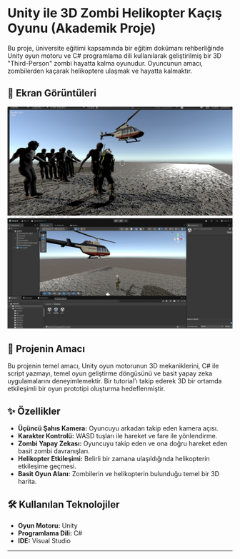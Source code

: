 # Unity ile 3D Zombi Helikopter Kaçış Oyunu (Akademik Proje)

Bu proje, üniversite eğitimi kapsamında bir eğitim dokümanı rehberliğinde Unity oyun motoru ve C# programlama dili kullanılarak geliştirilmiş bir 3D "Third-Person" zombi hayatta kalma oyunudur. Oyuncunun amacı, zombilerden kaçarak helikoptere ulaşmak ve hayatta kalmaktır.

## 🚁 Ekran Görüntüleri


![Oyun İçi Görüntü 1](https://github.com/emircopur/ZombiOyunu/blob/main/Zombi%201.jpg?raw=true)
![Oyun İçi Görüntü 2](https://github.com/emircopur/ZombiOyunu/blob/main/Zombi%202.jpg?raw=true)



## 🚀 Projenin Amacı

Bu projenin temel amacı, Unity oyun motorunun 3D mekaniklerini, C# ile script yazmayı, temel oyun geliştirme döngüsünü ve basit yapay zeka uygulamalarını deneyimlemektir. Bir tutorial'ı takip ederek 3D bir ortamda etkileşimli bir oyun prototipi oluşturma hedeflenmiştir.

## ✨ Özellikler

- **Üçüncü Şahıs Kamera:** Oyuncuyu arkadan takip eden kamera açısı.
- **Karakter Kontrolü:** WASD tuşları ile hareket ve fare ile yönlendirme.
- **Zombi Yapay Zekası:** Oyuncuyu takip eden ve ona doğru hareket eden basit zombi davranışları.
- **Helikopter Etkileşimi:** Belirli bir zamana ulaşıldığında helikopterin etkileşime geçmesi.
- **Basit Oyun Alanı:** Zombilerin ve helikopterin bulunduğu temel bir 3D harita.

## 🛠️ Kullanılan Teknolojiler

- **Oyun Motoru:** Unity 
- **Programlama Dili:** C#
- **IDE:** Visual Studio

---
